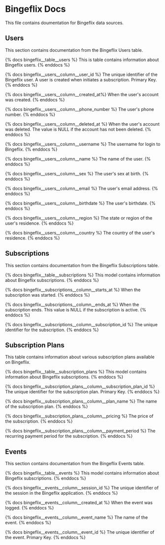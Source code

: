 # Bingeflix Docs
This file contains doumentation for Bingeflix data sources.

## ########################################################################
## Users
This section contains documentation from the Bingeflix Users table.

{% docs bingeflix__table__users %}
This is table contains information about Bingeflix users.
{% enddocs %}

{% docs bingeflix__users__column__user_id %}
The unique identifier of the Bingeflix user. A user is created when initiates a subscription.
Primary Key.
{% enddocs %}

{% docs bingeflix__users__column__created_at%}
When the user's account was created.
{% enddocs %}

{% docs bingeflix__users__column__phone_number %}
The user's phone number.
{% enddocs %}

{% docs bingeflix__users__column__deleted_at %}
When the user's account was deleted. The value is NULL if the account has not been deleted.
{% enddocs %}

{% docs bingeflix__users__column__username %}
The username for login to Bingeflix.
{% enddocs %}

{% docs bingeflix__users__column__name %}
The name of the user.
{% enddocs %}

{% docs bingeflix__users__column__sex %}
The user's sex at birth.
{% enddocs %}

{% docs bingeflix__users__column__email %}
The user's email address.
{% enddocs %}

{% docs bingeflix__users__column__birthdate %}
The user's birthdate.
{% enddocs %}

{% docs bingeflix__users__column__region %}
The state or region of the user's residence.
{% enddocs %}

{% docs bingeflix__users__column__country %}
The country of the user's residence.
{% enddocs %}

## ########################################################################
## Subscriptions
This section contains documentation from the Bingeflix Subscriptions table.

{% docs bingeflix__table__subscriptions %}
This model contains information about Bingeflix subscriptions.
{% enddocs %}

{% docs bingeflix__subscriptions__column__starts_at %}
When the subscription was started.
{% enddocs %}

{% docs bingeflix__subscriptions__column__ends_at %}
 When the subscription ends. This value is NULL if the subscription is active.
{% enddocs %}

{% docs bingeflix__subscriptions__column__subscription_id %}
The unique identifier for the subscription.
{% enddocs %}

## ########################################################################
## Subscription Plans
This table contains information about various subscription plans available on Bingeflix.

{% docs bingeflix__table__subscription_plans %}
This model contains information about Bingeflix subscriptions.
{% enddocs %}

{% docs bingeflix__subscription_plans__column__subscription_plan_id %}
The unique identifier for the subscription plan.
Primary Key.
{% enddocs %}

{% docs bingeflix__subscription_plans__column__plan_name %}
The name of the subscription plan.
{% enddocs %}

{% docs bingeflix__subscription_plans__column__pricing %}
The price of the subscription.
{% enddocs %}

{% docs bingeflix__subscription_plans__column__payment_period %}
The recurring payment period for the subscription.
{% enddocs %}

## ########################################################################
## Events
This section contains documentation from the Bingeflix Events table.

{% docs bingeflix__table__events %}
This model contains information about Bingeflix subscriptions.
{% enddocs %}

{% docs bingeflix__events__column__session_id %}
The unique identifier of the session in the Bingeflix application.
{% enddocs %}

{% docs bingeflix__events__column__created_at %}
When the event was logged.
{% enddocs %}

{% docs bingeflix__events__column__event_name %}
The name of the event.
{% enddocs %}

{% docs bingeflix__events__column__event_id %}
The unique identifier of the event.
Primary Key.
{% enddocs %}
